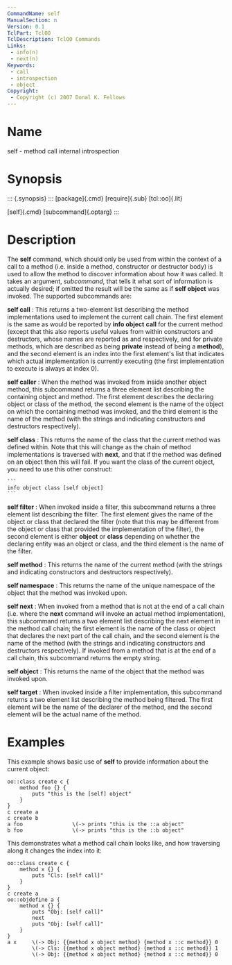 ```yaml
---
CommandName: self
ManualSection: n
Version: 0.1
TclPart: TclOO
TclDescription: TclOO Commands
Links:
 - info(n)
 - next(n)
Keywords:
 - call
 - introspection
 - object
Copyright:
 - Copyright (c) 2007 Donal K. Fellows
---
```


# Name

self - method call internal introspection

# Synopsis

::: {.synopsis} :::
[package]{.cmd} [require]{.sub} [tcl::oo]{.lit}

[self]{.cmd} [subcommand]{.optarg}
:::

# Description

The **self** command, which should only be used from within the context of a call to a method (i.e. inside a method, constructor or destructor body) is used to allow the method to discover information about how it was called. It takes an argument, *subcommand*, that tells it what sort of information is actually desired; if omitted the result will be the same as if **self object** was invoked. The supported subcommands are:

**self call**
: This returns a two-element list describing the method implementations used to implement the current call chain. The first element is the same as would be reported by **info object** **call** for the current method (except that this also reports useful values from within constructors and destructors, whose names are reported as **<constructor>** and **<destructor>** respectively, and for private methods, which are described as being **private** instead of being a **method**), and the second element is an index into the first element's list that indicates which actual implementation is currently executing (the first implementation to execute is always at index 0).

**self caller**
: When the method was invoked from inside another object method, this subcommand returns a three element list describing the containing object and method. The first element describes the declaring object or class of the method, the second element is the name of the object on which the containing method was invoked, and the third element is the name of the method (with the strings **<constructor>** and **<destructor>** indicating constructors and destructors respectively).

**self class**
: This returns the name of the class that the current method was defined within. Note that this will change as the chain of method implementations is traversed with **next**, and that if the method was defined on an object then this will fail.
    If you want the class of the current object, you need to use this other construct:

    ```
    info object class [self object]
    ```

**self filter**
: When invoked inside a filter, this subcommand returns a three element list describing the filter. The first element gives the name of the object or class that declared the filter (note that this may be different from the object or class that provided the implementation of the filter), the second element is either **object** or **class** depending on whether the declaring entity was an object or class, and the third element is the name of the filter.

**self method**
: This returns the name of the current method (with the strings **<constructor>** and **<destructor>** indicating constructors and destructors respectively).

**self namespace**
: This returns the name of the unique namespace of the object that the method was invoked upon.

**self next**
: When invoked from a method that is not at the end of a call chain (i.e. where the **next** command will invoke an actual method implementation), this subcommand returns a two element list describing the next element in the method call chain; the first element is the name of the class or object that declares the next part of the call chain, and the second element is the name of the method (with the strings **<constructor>** and **<destructor>** indicating constructors and destructors respectively). If invoked from a method that is at the end of a call chain, this subcommand returns the empty string.

**self object**
: This returns the name of the object that the method was invoked upon.

**self target**
: When invoked inside a filter implementation, this subcommand returns a two element list describing the method being filtered. The first element will be the name of the declarer of the method, and the second element will be the actual name of the method.


# Examples

This example shows basic use of **self** to provide information about the current object:

```
oo::class create c {
    method foo {} {
        puts "this is the [self] object"
    }
}
c create a
c create b
a foo                \(-> prints "this is the ::a object"
b foo                \(-> prints "this is the ::b object"
```

This demonstrates what a method call chain looks like, and how traversing along it changes the index into it:

```
oo::class create c {
    method x {} {
        puts "Cls: [self call]"
    }
}
c create a
oo::objdefine a {
    method x {} {
        puts "Obj: [self call]"
        next
        puts "Obj: [self call]"
    }
}
a x     \(-> Obj: {{method x object method} {method x ::c method}} 0
        \(-> Cls: {{method x object method} {method x ::c method}} 1
        \(-> Obj: {{method x object method} {method x ::c method}} 0
```

